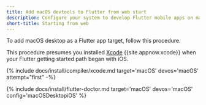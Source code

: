 ```yaml
---
title: Add macOS devtools to Flutter from web start
description: Configure your system to develop Flutter mobile apps on macOS.
short-title: Starting from web
---
```


To add macOS desktop as a Flutter app target, follow this procedure.

This procedure presumes you installed [Xcode][] {{site.appnow.xcode}}
when your Flutter getting started path began with iOS.

{% include docs/install/compiler/xcode.md target='macOS' devos='macOS' attempt="first" -%}

{% include docs/install/flutter-doctor.md target='macOS' devos='macOS' config='macOSDesktopiOS' %}

[Xcode]: {{site.apple-dev}}/xcode/
